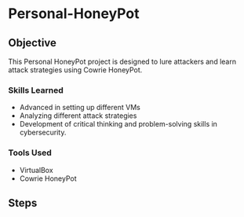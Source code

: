 # Personal-HoneyPot

## Objective

This Personal HoneyPot project is designed to lure attackers and learn attack strategies using Cowrie HoneyPot.

### Skills Learned

- Advanced in setting up different VMs
- Analyzing different attack strategies
- Development of critical thinking and problem-solving skills in cybersecurity.

### Tools Used

- VirtualBox
- Cowrie HoneyPot

## Steps
